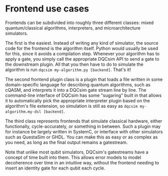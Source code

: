 # Frontend use cases

Frontends can be subdivided into roughly three different classes: mixed
quantum/classical algorithms, interpreters, and microarchitecture simulators.

The first is the easiest. Instead of writing any kind of simulator, the source
code for the frontend is the algorithm itself. Python would usually be used for
this, since it avoids a compilation step. Whenever your algorithm has to apply
a gate, you simply call the appropriate DQCsim API to send a gate to the
downstream plugin. All that you then have to do to simulate the algorithm is
run `dqcsim my-algorithm.py [backend]`. That's it!

The second frontend plugin class is a plugin that loads a file written in some
domain-specific language for describing quantum algorithms, such as cQASM, and
interprets it into a DQCsim gate stream line by line. The command-line
interface of DQCsim has some "sugaring" built in that allows it to
automatically pick the appropriate interpreter plugin based on the algorithm's
file extension, so simulation is still as easy as
`dqcsim my-algorithm.my-dsl [backend]`.

The third class represents frontends that simulate classical hardware, either
functionally, cycle-accurately, or something in between. Such a plugin may for
instance be largely written in SystemC, or interface with other simulators such
as QuestaSim or GHDL. You can make this as easy or as complex as you need, as
long as the final output remains a gatestream.

Note that unlike most qubit simulators, DQCsim's gatestreams have a concept of
time built into them. This allows error models to model decoherence over time
in an intuitive way, without the frontend needing to insert an identity gate
for each qubit each cycle.
